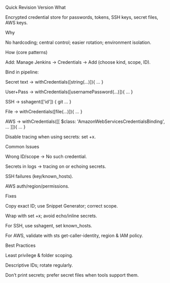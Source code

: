 Quick Revision Version
What

Encrypted credential store for passwords, tokens, SSH keys, secret files, AWS keys.

Why

No hardcoding; central control; easier rotation; environment isolation.

How (core patterns)

Add: Manage Jenkins → Credentials → Add (choose kind, scope, ID).

Bind in pipeline:

Secret text → withCredentials([string(...)]){ ... }

User+Pass → withCredentials([usernamePassword(...)]){ ... }

SSH → sshagent(['id']) { git ... }

File → withCredentials([file(...)]){ ... }

AWS → withCredentials([[ $class: 'AmazonWebServicesCredentialsBinding', ... ]]){ ... }

Disable tracing when using secrets: set +x.

Common Issues

Wrong ID/scope → No such credential.

Secrets in logs → tracing on or echoing secrets.

SSH failures (key/known_hosts).

AWS auth/region/permissions.

Fixes

Copy exact ID; use Snippet Generator; correct scope.

Wrap with set +x; avoid echo/inline secrets.

For SSH, use sshagent, set known_hosts.

For AWS, validate with sts get-caller-identity, region & IAM policy.

Best Practices

Least privilege & folder scoping.

Descriptive IDs; rotate regularly.

Don’t print secrets; prefer secret files when tools support them.
